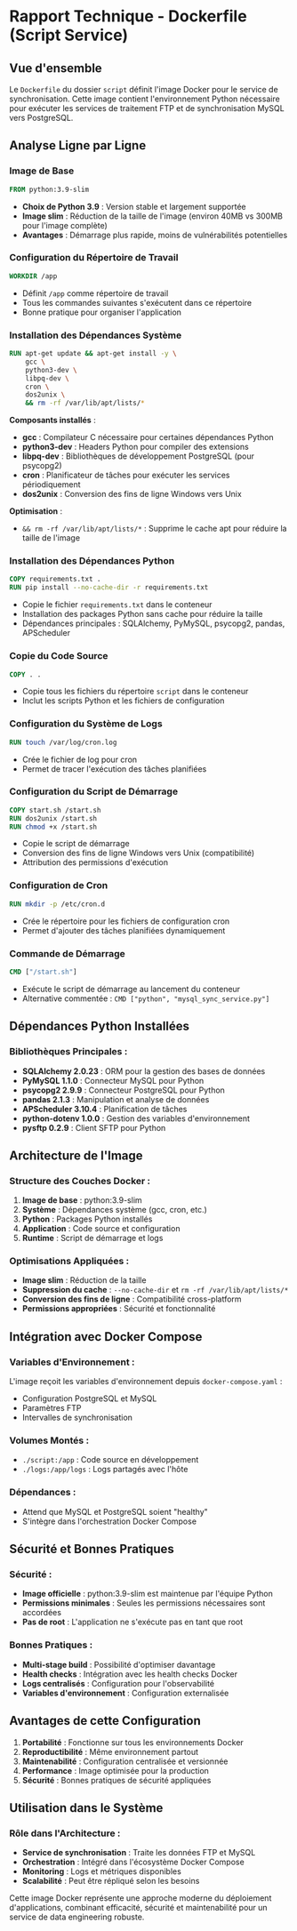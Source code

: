 # Rapport Technique - Dockerfile (Script Service)

## Vue d'ensemble

Le `Dockerfile` du dossier `script` définit l'image Docker pour le service de synchronisation. Cette image contient l'environnement Python nécessaire pour exécuter les services de traitement FTP et de synchronisation MySQL vers PostgreSQL.

## Analyse Ligne par Ligne

### Image de Base

```dockerfile
FROM python:3.9-slim
```

-   **Choix de Python 3.9** : Version stable et largement supportée
-   **Image slim** : Réduction de la taille de l'image (environ 40MB vs 300MB pour l'image complète)
-   **Avantages** : Démarrage plus rapide, moins de vulnérabilités potentielles

### Configuration du Répertoire de Travail

```dockerfile
WORKDIR /app
```

-   Définit `/app` comme répertoire de travail
-   Tous les commandes suivantes s'exécutent dans ce répertoire
-   Bonne pratique pour organiser l'application

### Installation des Dépendances Système

```dockerfile
RUN apt-get update && apt-get install -y \
    gcc \
    python3-dev \
    libpq-dev \
    cron \
    dos2unix \
    && rm -rf /var/lib/apt/lists/*
```

**Composants installés** :

-   **gcc** : Compilateur C nécessaire pour certaines dépendances Python
-   **python3-dev** : Headers Python pour compiler des extensions
-   **libpq-dev** : Bibliothèques de développement PostgreSQL (pour psycopg2)
-   **cron** : Planificateur de tâches pour exécuter les services périodiquement
-   **dos2unix** : Conversion des fins de ligne Windows vers Unix

**Optimisation** :

-   `&& rm -rf /var/lib/apt/lists/*` : Supprime le cache apt pour réduire la taille de l'image

### Installation des Dépendances Python

```dockerfile
COPY requirements.txt .
RUN pip install --no-cache-dir -r requirements.txt
```

-   Copie le fichier `requirements.txt` dans le conteneur
-   Installation des packages Python sans cache pour réduire la taille
-   Dépendances principales : SQLAlchemy, PyMySQL, psycopg2, pandas, APScheduler

### Copie du Code Source

```dockerfile
COPY . .
```

-   Copie tous les fichiers du répertoire `script` dans le conteneur
-   Inclut les scripts Python et les fichiers de configuration

### Configuration du Système de Logs

```dockerfile
RUN touch /var/log/cron.log
```

-   Crée le fichier de log pour cron
-   Permet de tracer l'exécution des tâches planifiées

### Configuration du Script de Démarrage

```dockerfile
COPY start.sh /start.sh
RUN dos2unix /start.sh
RUN chmod +x /start.sh
```

-   Copie le script de démarrage
-   Conversion des fins de ligne Windows vers Unix (compatibilité)
-   Attribution des permissions d'exécution

### Configuration de Cron

```dockerfile
RUN mkdir -p /etc/cron.d
```

-   Crée le répertoire pour les fichiers de configuration cron
-   Permet d'ajouter des tâches planifiées dynamiquement

### Commande de Démarrage

```dockerfile
CMD ["/start.sh"]
```

-   Exécute le script de démarrage au lancement du conteneur
-   Alternative commentée : `CMD ["python", "mysql_sync_service.py"]`

## Dépendances Python Installées

### Bibliothèques Principales :

-   **SQLAlchemy 2.0.23** : ORM pour la gestion des bases de données
-   **PyMySQL 1.1.0** : Connecteur MySQL pour Python
-   **psycopg2 2.9.9** : Connecteur PostgreSQL pour Python
-   **pandas 2.1.3** : Manipulation et analyse de données
-   **APScheduler 3.10.4** : Planification de tâches
-   **python-dotenv 1.0.0** : Gestion des variables d'environnement
-   **pysftp 0.2.9** : Client SFTP pour Python

## Architecture de l'Image

### Structure des Couches Docker :

1. **Image de base** : python:3.9-slim
2. **Système** : Dépendances système (gcc, cron, etc.)
3. **Python** : Packages Python installés
4. **Application** : Code source et configuration
5. **Runtime** : Script de démarrage et logs

### Optimisations Appliquées :

-   **Image slim** : Réduction de la taille
-   **Suppression du cache** : `--no-cache-dir` et `rm -rf /var/lib/apt/lists/*`
-   **Conversion des fins de ligne** : Compatibilité cross-platform
-   **Permissions appropriées** : Sécurité et fonctionnalité

## Intégration avec Docker Compose

### Variables d'Environnement :

L'image reçoit les variables d'environnement depuis `docker-compose.yaml` :

-   Configuration PostgreSQL et MySQL
-   Paramètres FTP
-   Intervalles de synchronisation

### Volumes Montés :

-   `./script:/app` : Code source en développement
-   `./logs:/app/logs` : Logs partagés avec l'hôte

### Dépendances :

-   Attend que MySQL et PostgreSQL soient "healthy"
-   S'intègre dans l'orchestration Docker Compose

## Sécurité et Bonnes Pratiques

### Sécurité :

-   **Image officielle** : python:3.9-slim est maintenue par l'équipe Python
-   **Permissions minimales** : Seules les permissions nécessaires sont accordées
-   **Pas de root** : L'application ne s'exécute pas en tant que root

### Bonnes Pratiques :

-   **Multi-stage build** : Possibilité d'optimiser davantage
-   **Health checks** : Intégration avec les health checks Docker
-   **Logs centralisés** : Configuration pour l'observabilité
-   **Variables d'environnement** : Configuration externalisée

## Avantages de cette Configuration

1. **Portabilité** : Fonctionne sur tous les environnements Docker
2. **Reproductibilité** : Même environnement partout
3. **Maintenabilité** : Configuration centralisée et versionnée
4. **Performance** : Image optimisée pour la production
5. **Sécurité** : Bonnes pratiques de sécurité appliquées

## Utilisation dans le Système

### Rôle dans l'Architecture :

-   **Service de synchronisation** : Traite les données FTP et MySQL
-   **Orchestration** : Intégré dans l'écosystème Docker Compose
-   **Monitoring** : Logs et métriques disponibles
-   **Scalabilité** : Peut être répliqué selon les besoins

Cette image Docker représente une approche moderne du déploiement d'applications, combinant efficacité, sécurité et maintenabilité pour un service de data engineering robuste.

